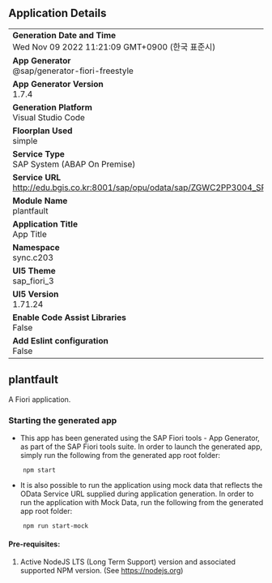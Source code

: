 ## Application Details
|               |
| ------------- |
|**Generation Date and Time**<br>Wed Nov 09 2022 11:21:09 GMT+0900 (한국 표준시)|
|**App Generator**<br>@sap/generator-fiori-freestyle|
|**App Generator Version**<br>1.7.4|
|**Generation Platform**<br>Visual Studio Code|
|**Floorplan Used**<br>simple|
|**Service Type**<br>SAP System (ABAP On Premise)|
|**Service URL**<br>http://edu.bgis.co.kr:8001/sap/opu/odata/sap/ZGWC2PP3004_SRV
|**Module Name**<br>plantfault|
|**Application Title**<br>App Title|
|**Namespace**<br>sync.c203|
|**UI5 Theme**<br>sap_fiori_3|
|**UI5 Version**<br>1.71.24|
|**Enable Code Assist Libraries**<br>False|
|**Add Eslint configuration**<br>False|

## plantfault

A Fiori application.

### Starting the generated app

-   This app has been generated using the SAP Fiori tools - App Generator, as part of the SAP Fiori tools suite.  In order to launch the generated app, simply run the following from the generated app root folder:

```
    npm start
```

- It is also possible to run the application using mock data that reflects the OData Service URL supplied during application generation.  In order to run the application with Mock Data, run the following from the generated app root folder:

```
    npm run start-mock
```

#### Pre-requisites:

1. Active NodeJS LTS (Long Term Support) version and associated supported NPM version.  (See https://nodejs.org)


